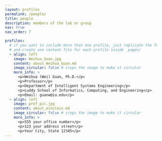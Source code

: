 ```yaml
---
layout: profiles
permalink: /people/
title: people
description: members of the lab or group
nav: true
nav_order: 7

profiles:
  # if you want to include more than one profile, just replicate the following block
  # and create one content file for each profile inside _pages/
  - align: left
    image: Weihua_Guan.jpg
    content: about_Weihua_Guan.md
    image_circular: false # crops the image to make it circular
    more_info: >
      <p>Weihua (Wei) Guan, Ph.D.</p>
      <p>Professor</p>
      <p>Department of Intelligent Systems Engineering</p>
      <p>Luddy School of Informatics, Computing, and Engineering</p>
      <p>Email: guanw@iu.edu</p>
  - align: left
    image: prof_pic.jpg
    content: about_einstein.md
    image_circular: false # crops the image to make it circular
    more_info: >
      <p>555 your office number</p>
      <p>123 your address street</p>
      <p>Your City, State 12345</p>
---
```

